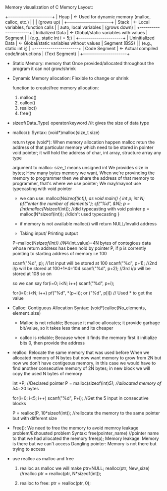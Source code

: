 Memory visualization of C Memory Layout:

+----------------------+
|        Heap          | ← Used for dynamic memory (malloc, calloc, etc.)
|                      |
|       (grows up)     |
+----------------------+
|        Stack         | ← Local variables, function calls
|                      |    auto, local variables
|      (grows down)    |
+----------------------+
| Initialized Data     | ← Global/static variables with values
| Segment              |
|  (e.g., static int i = 5;) |
+----------------------+
| Uninitialized Data   | ← Global/static variables without values
| Segment (BSS)        |
|  (e.g., static int i;)     |
+----------------------+
|     Code Segment     | ← Actual compiled code/instructions
|   (Text Segment)     |
+----------------------+


- Static Memory:
    memory that Once provided/allocated throughout the program it can not grow/shrink

- Dynamic Memory allocation: Flexible to change or shrink

    function to create/free memory allocation:
    1. malloc()
    2. calloc()
    3. realloc()
    4. free() 

- sizeof(Data_Type) operator/keyword            //it gives the size of data type

- malloc():
    Syntax:    (void*)malloc(size_t size)

    return type (void*): When memory allocation happen malloc retun the address of that particular memory which need to be stored in pointer 
    void pointer; it will hold the address of char, int array, structure array any type

    argument to malloc: size_t means unsigned int 
    We provides size in bytes; How many bytes memory we want, When we're provinding the memory to programmer then we share the address of that memory to programmer, that's where we use pointer; We may/maynot use typecasting with void pointer

    - we can use: malloc(N*sizeof(int));
    as 
    void main()
    {
        int *p;
        int N;
        pf("enter the number of elements");
        sf("%d", &N);
        p = (int*)malloc(N*sizeof(int));            //did typecasting with void pointer
        p = malloc(N*sizeof(int));      //didn't used typecasting
    }

    - if memory is not available malloc() will return NULL/Invalid address

    - Taking input/ Printing output

    P=malloc(N*sizeof(int))     //N*4(int_value)=4N bytes of contegious data whose return address has been hold by pointer P, if p is corrently pointing to starting address of memory i.e 100

    scanf("%d", p);         //1st input will be stored at 100
    scanf("%d", p+1);       //2nd i/p will be stored at 100+1*4=104 
    scanf("%d", p+2);       //3rd i/p will be stored at 108 so on

    so we can say 
    for(i=0; i<N; i++)
        scanf("%d", p+i);

    for(i=0; i<N; i++)
    pf("%d", *(p+i)); or ("%d", p[i])           // Used * to get the value

- Calloc: Contiguous Allocation
    Syntax: (void*)calloc(No_elements, element_size)

    - Malloc is not reliable; Because it malloc allocates; it provide garbage bit/value, so it takes less time and its cheaper 

    - calloc is reliable; Because when it finds the memory first it initialize bits 0, then provide the address

- realloc: 
    Relocate the same memory that was used before 
    When we allocated memory of N bytes but now want memory to grow from 2N but now we don't have contigeous memory, in this case we would have to find another consecutive memory of 2N bytes; 
    in new block we will copy the used N bytes of memory

    int *P;     //Declared pointer
    P = malloc(sizeof(int)*5);  //allocated memory of 5*4=20 bytes

    for(i=0; i<5; i++)
        scanf("%d", P+i);       //Get the 5 input in consecutive blocks

    P = realloc(P, 10*sizeof(int));     //rellocate the memory to the same pointer but with different size

- Free():
    We need to free the memory to avoid memroy leakage problem/Exhousted problem
    Syntax: free(pointer_name)  //pointer name to that we had allocated the memory
    free(p);
    Memory leakage: Memory is there but we can't access
    Dangling pointer: Memory is not there but trying to access

- use realloc as malloc and free
    1. realloc as malloc
        we will make ptr=NULL;
        realloc(ptr, New_size)  //realloc
        ptr = realloc(ptr, N*sizeof(int));

    2. realloc to free:
       ptr = realloc(ptr, 0);


